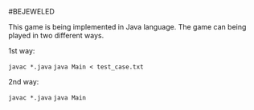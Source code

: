 #BEJEWELED

This game is being implemented in Java language. 
The game can being played in two different ways. 

1st way:

`javac *.java`
`java Main < test_case.txt`

2nd way:

`javac *.java`
`java Main`


